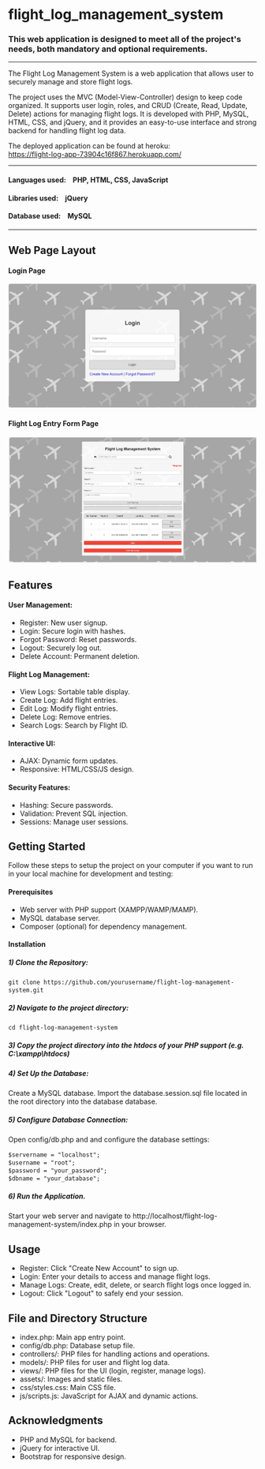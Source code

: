 # flight_log_management_system

### This web application is designed to meet all of the project's needs, both mandatory and optional requirements.

---

The Flight Log Management System is a web application that allows user to securely manage and store flight logs. 

The project uses the MVC (Model-View-Controller) design to keep code organized. It supports user login, roles, and CRUD (Create, Read, Update, Delete) actions for managing flight logs. It is developed with PHP, MySQL, HTML, CSS, and jQuery, and it provides an easy-to-use interface and strong backend for handling flight log data.

The deployed application can be found at heroku:<br />
https://flight-log-app-73904c16f867.herokuapp.com/

---

#### Languages used: &ensp; PHP, HTML, CSS, JavaScript
#### Libraries used: &ensp; jQuery
#### Database used: &ensp; MySQL

---

## Web Page Layout


#### Login Page
![login_page](https://github.com/Crepopcorn/flight_log_management_system/blob/main/layout_image/loginpage.jpg)

#### Flight Log Entry Form Page
![table_page](https://github.com/Crepopcorn/flight_log_management_system/blob/main/layout_image/tablepage.jpg)

## Features

#### User Management:
- Register: New user signup.
- Login: Secure login with hashes.
- Forgot Password: Reset passwords.
- Logout: Securely log out.
- Delete Account: Permanent deletion.

#### Flight Log Management:
- View Logs: Sortable table display.
- Create Log: Add flight entries.
- Edit Log: Modify flight entries.
- Delete Log: Remove entries.
- Search Logs: Search by Flight ID.

#### Interactive UI:
- AJAX: Dynamic form updates.
- Responsive: HTML/CSS/JS design.

#### Security Features:
- Hashing: Secure passwords.
- Validation: Prevent SQL injection.
- Sessions: Manage user sessions.

## Getting Started

Follow these steps to setup the project on your computer if you want to run in your local machine for development and testing:

#### Prerequisites
- Web server with PHP support (XAMPP/WAMP/MAMP).
- MySQL database server.
- Composer (optional) for dependency management.

#### Installation
##### 1) Clone the Repository:

```
git clone https://github.com/yourusername/flight-log-management-system.git
```

##### 2) Navigate to the project directory:

```
cd flight-log-management-system
```
##### 3) Copy the project directory into the htdocs of your PHP support (e.g. C:\xampp\htdocs)

##### 4) Set Up the Database:

Create a MySQL database.
Import the database.session.sql file located in the root directory into the database database.

##### 5) Configure Database Connection:

Open config/db.php and and configure the database settings:

```
$servername = "localhost";
$username = "root";
$password = "your_password";
$dbname = "your_database";
```

##### 6) Run the Application.

Start your web server and navigate to http://localhost/flight-log-management-system/index.php in your browser.

## Usage

- Register: Click "Create New Account" to sign up.
- Login: Enter your details to access and manage flight logs.
- Manage Logs: Create, edit, delete, or search flight logs once logged in.
- Logout: Click "Logout" to safely end your session.

## File and Directory Structure

- index.php: Main app entry point.
- config/db.php: Database setup file.
- controllers/: PHP files for handling actions and operations.
- models/: PHP files for user and flight log data.
- views/: PHP files for the UI (login, register, manage logs).
- assets/: Images and static files.
- css/styles.css: Main CSS file.
- js/scripts.js: JavaScript for AJAX and dynamic actions.

## Acknowledgments
- PHP and MySQL for backend.
- jQuery for interactive UI.
- Bootstrap for responsive design.
  
